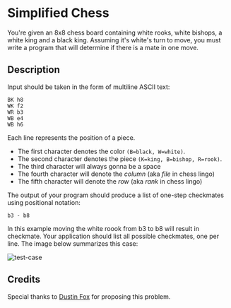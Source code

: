 # Simplified Chess

You're given an 8x8 chess board containing white rooks, white bishops, a white king and a black king. Assuming it's white's turn to move, you must write a program that will determine if there is a mate in one move.

## Description

Input should be taken in the form of multiline ASCII text:

```
BK h8
WK f2
WR b3
WB e4
WB h6
```

Each line represents the position of a piece.
- The first character denotes the color `(B=black, W=white)`.
- The second character denotes the piece `(K=king, B=bishop, R=rook)`.
- The third character will always gonna be a space
- The fourth character will denote the _column_ (aka _file_ in chess lingo)
- The fifth character will denote the _row_ (aka _rank_ in chess lingo)

The output of your program should produce a list of one-step checkmates using positional notation:
```
b3 - b8
```

In this example moving the white roook from b3 to b8 will result in checkmate.
Your application should list all possible checkmates, one per line. The image below summarizes this case:

![test-case](https://git.enova.com/raw/fun/the-coding-zone/master/problem-2017-05/board.png)

## Credits

Special thanks to [Dustin Fox](@dfox) for proposing this problem.

